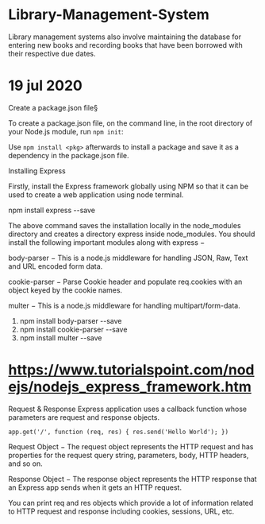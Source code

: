 # Library-Management-System
Library management systems also involve maintaining the database for entering new books and recording books that have been borrowed with their respective due dates.

# 19 jul 2020 

Create a package.json file§

To create a package.json file, on the command line, in the root directory of your Node.js module, run
 `npm init`:

Use `npm install <pkg>` afterwards to install a package and
save it as a dependency in the package.json file.



Installing Express

Firstly, install the Express framework globally using NPM so that it can be used to create a web application using node terminal.

npm install express --save


The above command saves the installation locally in the node_modules directory and creates a directory express inside node_modules. You should install the following important modules along with express −

body-parser − This is a node.js middleware for handling JSON, Raw, Text and URL encoded form data.

cookie-parser − Parse Cookie header and populate req.cookies with an object keyed by the cookie names.

multer − This is a node.js middleware for handling multipart/form-data.

1) npm install body-parser --save
2) npm install cookie-parser --save
3) npm install multer --save


# https://www.tutorialspoint.com/nodejs/nodejs_express_framework.htm



Request & Response
Express application uses a callback function whose parameters are request and response objects.

`
	app.get('/', function (req, res) {
	   res.send('Hello World');
	})
`


Request Object − The request object represents the HTTP request and has properties for the request query string, parameters, body, HTTP headers, and so on.

Response Object − The response object represents the HTTP response that an Express app sends when it gets an HTTP request.

You can print req and res objects which provide a lot of information related to HTTP request and response including cookies, sessions, URL, etc.